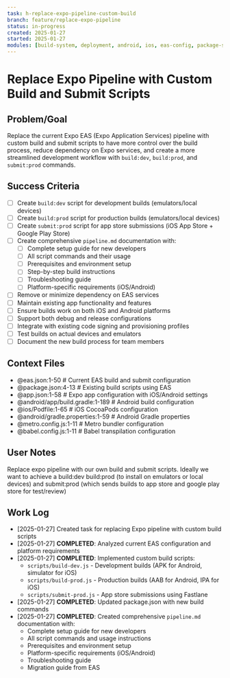 ```yaml
---
task: h-replace-expo-pipeline-custom-build
branch: feature/replace-expo-pipeline
status: in-progress
created: 2025-01-27
started: 2025-01-27
modules: [build-system, deployment, android, ios, eas-config, package-scripts]
---
```


# Replace Expo Pipeline with Custom Build and Submit Scripts

## Problem/Goal

Replace the current Expo EAS (Expo Application Services) pipeline with custom build and submit scripts to have more control over the build process, reduce dependency on Expo services, and create a more streamlined development workflow with `build:dev`, `build:prod`, and `submit:prod` commands.

## Success Criteria

- [ ] Create `build:dev` script for development builds (emulators/local devices)
- [ ] Create `build:prod` script for production builds (emulators/local devices)
- [ ] Create `submit:prod` script for app store submissions (iOS App Store + Google Play Store)
- [ ] Create comprehensive `pipeline.md` documentation with:
  - [ ] Complete setup guide for new developers
  - [ ] All script commands and their usage
  - [ ] Prerequisites and environment setup
  - [ ] Step-by-step build instructions
  - [ ] Troubleshooting guide
  - [ ] Platform-specific requirements (iOS/Android)
- [ ] Remove or minimize dependency on EAS services
- [ ] Maintain existing app functionality and features
- [ ] Ensure builds work on both iOS and Android platforms
- [ ] Support both debug and release configurations
- [ ] Integrate with existing code signing and provisioning profiles
- [ ] Test builds on actual devices and emulators
- [ ] Document the new build process for team members

## Context Files

- @eas.json:1-50 # Current EAS build and submit configuration
- @package.json:4-13 # Existing build scripts using EAS
- @app.json:1-58 # Expo app configuration with iOS/Android settings
- @android/app/build.gradle:1-189 # Android build configuration
- @ios/Podfile:1-65 # iOS CocoaPods configuration
- @android/gradle.properties:1-59 # Android Gradle properties
- @metro.config.js:1-11 # Metro bundler configuration
- @babel.config.js:1-11 # Babel transpilation configuration

## User Notes

Replace expo pipeline with our own build and submit scripts. Ideally we want to achieve a build:dev build:prod (to install on emulators or local devices) and submit:prod (which sends builds to app store and google play store for test/review)

## Work Log

<!-- Updated as work progresses -->

- [2025-01-27] Created task for replacing Expo pipeline with custom build scripts
- [2025-01-27] **COMPLETED**: Analyzed current EAS configuration and platform requirements
- [2025-01-27] **COMPLETED**: Implemented custom build scripts:
  - `scripts/build-dev.js` - Development builds (APK for Android, simulator for iOS)
  - `scripts/build-prod.js` - Production builds (AAB for Android, IPA for iOS)
  - `scripts/submit-prod.js` - App store submissions using Fastlane
- [2025-01-27] **COMPLETED**: Updated package.json with new build commands
- [2025-01-27] **COMPLETED**: Created comprehensive `pipeline.md` documentation with:
  - Complete setup guide for new developers
  - All script commands and usage instructions
  - Prerequisites and environment setup
  - Platform-specific requirements (iOS/Android)
  - Troubleshooting guide
  - Migration guide from EAS

